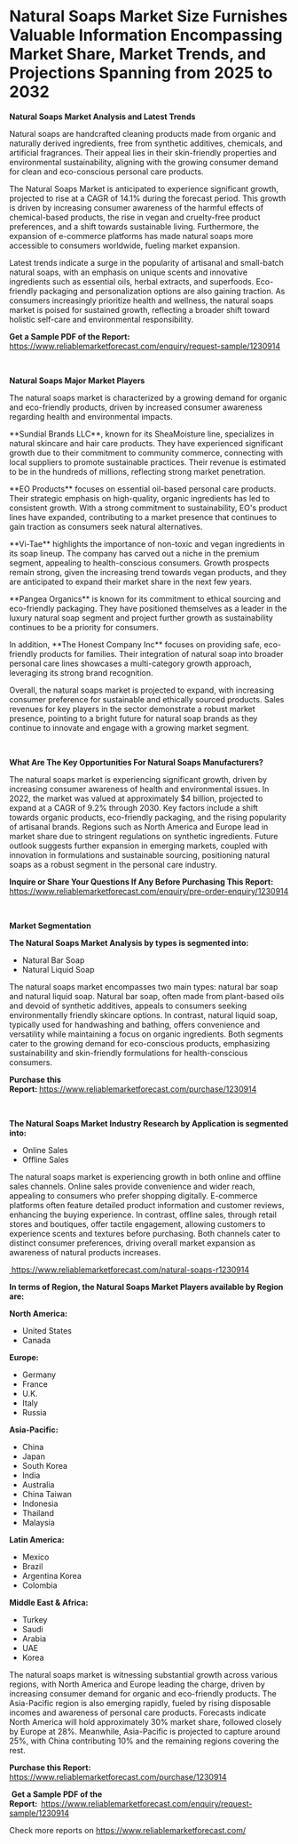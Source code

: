 <p><h1>Natural Soaps Market Size Furnishes Valuable Information Encompassing Market Share, Market Trends, and Projections Spanning from 2025 to 2032</h1></p><p><strong>Natural Soaps Market Analysis and Latest Trends</strong></p>
<p><p>Natural soaps are handcrafted cleaning products made from organic and naturally derived ingredients, free from synthetic additives, chemicals, and artificial fragrances. Their appeal lies in their skin-friendly properties and environmental sustainability, aligning with the growing consumer demand for clean and eco-conscious personal care products.</p><p>The Natural Soaps Market is anticipated to experience significant growth, projected to rise at a CAGR of 14.1% during the forecast period. This growth is driven by increasing consumer awareness of the harmful effects of chemical-based products, the rise in vegan and cruelty-free product preferences, and a shift towards sustainable living. Furthermore, the expansion of e-commerce platforms has made natural soaps more accessible to consumers worldwide, fueling market expansion.</p><p>Latest trends indicate a surge in the popularity of artisanal and small-batch natural soaps, with an emphasis on unique scents and innovative ingredients such as essential oils, herbal extracts, and superfoods. Eco-friendly packaging and personalization options are also gaining traction. As consumers increasingly prioritize health and wellness, the natural soaps market is poised for sustained growth, reflecting a broader shift toward holistic self-care and environmental responsibility.</p></p>
<p><strong>Get a Sample PDF of the Report:&nbsp;</strong> <a href="https://www.reliablemarketforecast.com/enquiry/request-sample/1230914?utm_campaign=2288&utm_medium=2&utm_source=Github&utm_content=ia&utm_term=04042025&utm_id=natural-soaps">https://www.reliablemarketforecast.com/enquiry/request-sample/1230914</a></p>
<p>&nbsp;</p>
<p><strong>Natural Soaps Major Market Players</strong></p>
<p><p>The natural soaps market is characterized by a growing demand for organic and eco-friendly products, driven by increased consumer awareness regarding health and environmental impacts.</p><p>**Sundial Brands LLC**, known for its SheaMoisture line, specializes in natural skincare and hair care products. They have experienced significant growth due to their commitment to community commerce, connecting with local suppliers to promote sustainable practices. Their revenue is estimated to be in the hundreds of millions, reflecting strong market penetration.</p><p>**EO Products** focuses on essential oil-based personal care products. Their strategic emphasis on high-quality, organic ingredients has led to consistent growth. With a strong commitment to sustainability, EO's product lines have expanded, contributing to a market presence that continues to gain traction as consumers seek natural alternatives.</p><p>**Vi-Tae** highlights the importance of non-toxic and vegan ingredients in its soap lineup. The company has carved out a niche in the premium segment, appealing to health-conscious consumers. Growth prospects remain strong, given the increasing trend towards vegan products, and they are anticipated to expand their market share in the next few years.</p><p>**Pangea Organics** is known for its commitment to ethical sourcing and eco-friendly packaging. They have positioned themselves as a leader in the luxury natural soap segment and project further growth as sustainability continues to be a priority for consumers.</p><p>In addition, **The Honest Company Inc** focuses on providing safe, eco-friendly products for families. Their integration of natural soap into broader personal care lines showcases a multi-category growth approach, leveraging its strong brand recognition.</p><p>Overall, the natural soaps market is projected to expand, with increasing consumer preference for sustainable and ethically sourced products. Sales revenues for key players in the sector demonstrate a robust market presence, pointing to a bright future for natural soap brands as they continue to innovate and engage with a growing market segment.</p></p>
<p>&nbsp;</p>
<p><strong>What Are The Key Opportunities For Natural Soaps Manufacturers?</strong></p>
<p><p>The natural soaps market is experiencing significant growth, driven by increasing consumer awareness of health and environmental issues. In 2022, the market was valued at approximately $4 billion, projected to expand at a CAGR of 9.2% through 2030. Key factors include a shift towards organic products, eco-friendly packaging, and the rising popularity of artisanal brands. Regions such as North America and Europe lead in market share due to stringent regulations on synthetic ingredients. Future outlook suggests further expansion in emerging markets, coupled with innovation in formulations and sustainable sourcing, positioning natural soaps as a robust segment in the personal care industry.</p></p>
<p><strong>Inquire or Share Your Questions If Any Before Purchasing This Report:</strong> <a href="https://www.reliablemarketforecast.com/enquiry/pre-order-enquiry/1230914?utm_campaign=2288&utm_medium=2&utm_source=Github&utm_content=ia&utm_term=04042025&utm_id=natural-soaps">https://www.reliablemarketforecast.com/enquiry/pre-order-enquiry/1230914</a></p>
<p>&nbsp;</p>
<p><strong>Market Segmentation</strong></p>
<p><strong>The Natural Soaps Market Analysis by types is segmented into:</strong></p>
<p><ul><li>Natural Bar Soap</li><li>Natural Liquid Soap</li></ul></p>
<p><p>The natural soaps market encompasses two main types: natural bar soap and natural liquid soap. Natural bar soap, often made from plant-based oils and devoid of synthetic additives, appeals to consumers seeking environmentally friendly skincare options. In contrast, natural liquid soap, typically used for handwashing and bathing, offers convenience and versatility while maintaining a focus on organic ingredients. Both segments cater to the growing demand for eco-conscious products, emphasizing sustainability and skin-friendly formulations for health-conscious consumers.</p></p>
<p><strong>Purchase this Report:&nbsp;</strong><a href="https://www.reliablemarketforecast.com/purchase/1230914?utm_campaign=2288&utm_medium=2&utm_source=Github&utm_content=ia&utm_term=04042025&utm_id=natural-soaps">https://www.reliablemarketforecast.com/purchase/1230914</a></p>
<p>&nbsp;</p>
<p><strong>The Natural Soaps Market Industry Research by Application is segmented into:</strong></p>
<p><ul><li>Online Sales</li><li>Offline Sales</li></ul></p>
<p><p>The natural soaps market is experiencing growth in both online and offline sales channels. Online sales provide convenience and wider reach, appealing to consumers who prefer shopping digitally. E-commerce platforms often feature detailed product information and customer reviews, enhancing the buying experience. In contrast, offline sales, through retail stores and boutiques, offer tactile engagement, allowing customers to experience scents and textures before purchasing. Both channels cater to distinct consumer preferences, driving overall market expansion as awareness of natural products increases.</p></p>
<p><a href="https://www.reliablemarketforecast.com/natural-soaps-r1230914?utm_campaign=2288&utm_medium=2&utm_source=Github&utm_content=ia&utm_term=04042025&utm_id=natural-soaps">&nbsp;https://www.reliablemarketforecast.com/natural-soaps-r1230914</a></p>
<p><strong>In terms of Region, the Natural Soaps Market Players available by Region are:</strong></p>
<p>
    <p> <strong> North America: </strong>
        <ul>
            <li>United States</li>
            <li>Canada</li>
        </ul>
        </p> 
    <p> <strong> Europe: </strong>
        <ul>
            <li>Germany</li>
            <li>France</li>
            <li>U.K.</li>
            <li>Italy</li>
            <li>Russia</li>
        </ul>
        </p> 
    <p> <strong> Asia-Pacific: </strong>
        <ul>
            <li>China</li>
            <li>Japan</li>
            <li>South Korea</li>
            <li>India</li>
            <li>Australia</li>
            <li>China Taiwan</li>
            <li>Indonesia</li>
            <li>Thailand</li>
            <li>Malaysia</li>
        </ul>
        </p> 
    <p> <strong> Latin America: </strong>
        <ul>
            <li>Mexico</li>
            <li>Brazil</li>
            <li>Argentina Korea</li>
            <li>Colombia</li>
        </ul>
        </p> 
    <p> <strong> Middle East & Africa: </strong>
        <ul>
            <li>Turkey</li>
            <li>Saudi</li>
            <li>Arabia</li>
            <li>UAE</li>
            <li>Korea</li>
        </ul>
    </p>
    </p>
<p><p>The natural soaps market is witnessing substantial growth across various regions, with North America and Europe leading the charge, driven by increasing consumer demand for organic and eco-friendly products. The Asia-Pacific region is also emerging rapidly, fueled by rising disposable incomes and awareness of personal care products. Forecasts indicate North America will hold approximately 30% market share, followed closely by Europe at 28%. Meanwhile, Asia-Pacific is projected to capture around 25%, with China contributing 10% and the remaining regions covering the rest.</p></p>
<p><strong>Purchase this Report: </strong><a href="https://www.reliablemarketforecast.com/purchase/1230914?utm_campaign=2288&utm_medium=2&utm_source=Github&utm_content=ia&utm_term=04042025&utm_id=natural-soaps">https://www.reliablemarketforecast.com/purchase/1230914</a></p>
<p>&nbsp;<strong>Get a Sample PDF of the Report:&nbsp;&nbsp;</strong><a href="https://www.reliablemarketforecast.com/enquiry/request-sample/1230914?utm_campaign=2288&utm_medium=2&utm_source=Github&utm_content=ia&utm_term=04042025&utm_id=natural-soaps">https://www.reliablemarketforecast.com/enquiry/request-sample/1230914</a></p>
<p><strong></strong></p>
<p>Check more reports on <a href="https://www.reliablemarketforecast.com/?utm_campaign=2288&utm_medium=2&utm_source=Github&utm_content=ia&utm_term=04042025&utm_id=natural-soaps">https://www.reliablemarketforecast.com/</a></p>